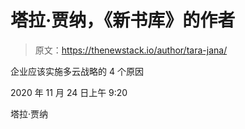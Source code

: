 # 塔拉·贾纳，《新书库》的作者

> 原文：<https://thenewstack.io/author/tara-jana/>

企业应该实施多云战略的 4 个原因

2020 年 11 月 24 日上午 9:20

塔拉·贾纳